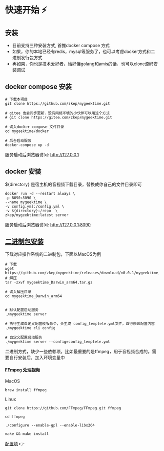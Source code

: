 # 快速开始 ⚡️

## 安装
* 目前支持三种安装方式, 首推docker compose 方式
* 如果，你的本地已经有redis，mysql等服务了，也可以考虑docker方式和二进制发行包方式
* 再如果，你也是技术爱好者，恰好懂golang和amis的话，也可以clone源码安装调试

## docker compose 安装
```shell
# 下载本项目
git clone https://github.com/zkep/mygeektime.git

# gitee 也会同步更新，没有网络环境的小伙伴可以用这个方式
# git clone https://gitee.com/zkep/mygeektime.git

# 切入docker compose 文件目录
cd mygeektime/docker

# 后台启动服务
docker-compose up -d
```
服务启动后浏览器访问:  http://127.0.0.1


## docker 安装
${directory} 是宿主机的音视频下载目录，替换成你自己的文件目录即可
```shell
docker run -d --restart always \
-p 8090:8090 \
--name mygeektime \
-v config.yml:/config.yml \
-v ${directory}:/repo  \
zkep/mygeektime:latest server   
```
服务启动后浏览器访问:  http://127.0.0.1:8090

## [二进制包安装](https://github.com/zkep/mygeektime/releases)
下载对应操作系统的二进制包，下面以MacOS为例
```shell
# 下载
wget https://github.com/zkep/mygeektime/releases/download/v0.0.1/mygeektime_Darwin_arm64.tar.gz
# 解压
tar -zxvf mygeektime_Darwin_arm64.tar.gz

# 切入解压目录
cd mygeektime_Darwin_arm64


# 默认配置启动服务
./mygeektime server 

# 执行生成自定义配置模版命令，会生成 config_templete.yml文件，自行修改配置内容 
./mygeektime cli config

# 自定义配置启动服务
./mygeektime server --config=config_templete.yml

```
二进制方式，缺少一些依赖项，比如最重要的是ffmpeg，用于音视频合成的，需要自行安装后，加入环境变量中
#### [FFmpeg 处理视频](https://ffmpeg.org/download.html)
MacOS
```shell
brew install ffmpeg        
```
Linux
```shell
git clone https://github.com/FFmpeg/FFmpeg.git ffmpeg

cd ffmpeg

./configure --enable-gpl --enable-libx264

make && make install
```

[配置项](./config.md)  👉